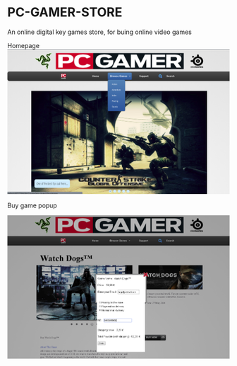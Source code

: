 # PC-GAMER-STORE
An online digital key games store, for buing online video games

Homepage  
![alt text](https://github.com/hugobarragon/PC-GAMER-STORE/blob/master/docs/homepage.PNG "schema1")
  
Buy game popup  
 
 ![alt text](https://github.com/hugobarragon/PC-GAMER-STORE/blob/master/docs/buy_game.PNG "schema2")
